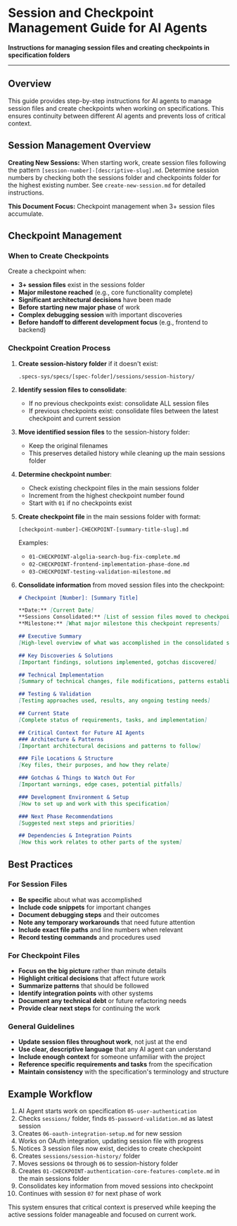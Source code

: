 # Session and Checkpoint Management Guide for AI Agents

**Instructions for managing session files and creating checkpoints in specification folders**

---

## Overview

This guide provides step-by-step instructions for AI agents to manage session files and create checkpoints when working on specifications. This ensures continuity between different AI agents and prevents loss of critical context.

## Session Management Overview

**Creating New Sessions:** When starting work, create session files following the pattern `[session-number]-[descriptive-slug].md`. Determine session numbers by checking both the sessions folder and checkpoints folder for the highest existing number. See `create-new-session.md` for detailed instructions.

**This Document Focus:** Checkpoint management when 3+ session files accumulate.

## Checkpoint Management

### When to Create Checkpoints

Create a checkpoint when:
- **3+ session files** exist in the sessions folder
- **Major milestone reached** (e.g., core functionality complete)
- **Significant architectural decisions** have been made
- **Before starting new major phase** of work
- **Complex debugging session** with important discoveries
- **Before handoff to different development focus** (e.g., frontend to backend)

### Checkpoint Creation Process

1. **Create session-history folder** if it doesn't exist:
   ```
   .specs-sys/specs/[spec-folder]/sessions/session-history/
   ```

2. **Identify session files to consolidate**:
   - If no previous checkpoints exist: consolidate ALL session files
   - If previous checkpoints exist: consolidate files between the latest checkpoint and current session

3. **Move identified session files** to the session-history folder:
   - Keep the original filenames
   - This preserves detailed history while cleaning up the main sessions folder

4. **Determine checkpoint number**:
   - Check existing checkpoint files in the main sessions folder
   - Increment from the highest checkpoint number found
   - Start with `01` if no checkpoints exist

5. **Create checkpoint file** in the main sessions folder with format:
   ```
   [checkpoint-number]-CHECKPOINT-[summary-title-slug].md
   ```
   
   Examples:
   - `01-CHECKPOINT-algolia-search-bug-fix-complete.md`
   - `02-CHECKPOINT-frontend-implementation-phase-done.md`
   - `03-CHECKPOINT-testing-validation-milestone.md`

6. **Consolidate information** from moved session files into the checkpoint:

   ```markdown
   # Checkpoint [Number]: [Summary Title]
   
   **Date:** [Current Date]
   **Sessions Consolidated:** [List of session files moved to checkpoints]
   **Milestone:** [What major milestone this checkpoint represents]
   
   ## Executive Summary
   [High-level overview of what was accomplished in the consolidated sessions]
   
   ## Key Discoveries & Solutions
   [Important findings, solutions implemented, gotchas discovered]
   
   ## Technical Implementation
   [Summary of technical changes, file modifications, patterns established]
   
   ## Testing & Validation
   [Testing approaches used, results, any ongoing testing needs]
   
   ## Current State
   [Complete status of requirements, tasks, and implementation]
   
   ## Critical Context for Future AI Agents
   ### Architecture & Patterns
   [Important architectural decisions and patterns to follow]
   
   ### File Locations & Structure
   [Key files, their purposes, and how they relate]
   
   ### Gotchas & Things to Watch Out For
   [Important warnings, edge cases, potential pitfalls]
   
   ### Development Environment & Setup
   [How to set up and work with this specification]
   
   ### Next Phase Recommendations
   [Suggested next steps and priorities]
   
   ## Dependencies & Integration Points
   [How this work relates to other parts of the system]
   ```

## Best Practices

### For Session Files
- **Be specific** about what was accomplished
- **Include code snippets** for important changes
- **Document debugging steps** and their outcomes
- **Note any temporary workarounds** that need future attention
- **Include exact file paths** and line numbers when relevant
- **Record testing commands** and procedures used

### For Checkpoint Files
- **Focus on the big picture** rather than minute details
- **Highlight critical decisions** that affect future work
- **Summarize patterns** that should be followed
- **Identify integration points** with other systems
- **Document any technical debt** or future refactoring needs
- **Provide clear next steps** for continuing the work

### General Guidelines
- **Update session files throughout work**, not just at the end
- **Use clear, descriptive language** that any AI agent can understand
- **Include enough context** for someone unfamiliar with the project
- **Reference specific requirements and tasks** from the specification
- **Maintain consistency** with the specification's terminology and structure

## Example Workflow

1. AI Agent starts work on specification `05-user-authentication`
2. Checks `sessions/` folder, finds `05-password-validation.md` as latest session
3. Creates `06-oauth-integration-setup.md` for new session
4. Works on OAuth integration, updating session file with progress
5. Notices 3 session files now exist, decides to create checkpoint
6. Creates `sessions/session-history/` folder
7. Moves sessions `04` through `06` to session-history folder
8. Creates `01-CHECKPOINT-authentication-core-features-complete.md` in the main sessions folder
9. Consolidates key information from moved sessions into checkpoint
10. Continues with session `07` for next phase of work

This system ensures that critical context is preserved while keeping the active sessions folder manageable and focused on current work.
